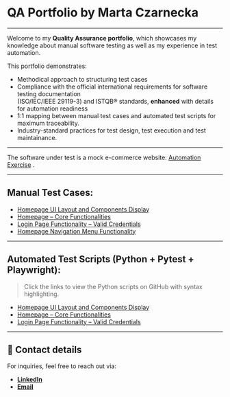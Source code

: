 # QA Portfolio by Marta Czarnecka <br>

---

Welcome to my **Quality Assurance portfolio**, which showcases my knowledge about manual software testing as well as my experience in test automation.


This portfolio demonstrates:
- Methodical approach to structuring test cases
- Compliance with the official international requirements for software testing documentation <br> (ISO/IEC/IEEE 29119-3) and ISTQB® standards, **enhanced** with details for automation readiness
- 1:1 mapping between manual test cases and automated test scripts for maximum traceability.
- Industry-standard practices for test design, test execution and test maintainance.

---

The software under test is a mock e-commerce website: [Automation Exercise](https://www.automationexercise.com/) .

---

## Manual Test Cases:

- [Homepage UI Layout and Components Display](manual/TC_UI_HOME_001.md)
- [Homepage – Core Functionalities](manual/TC_FUNC_HOME_001.md)
- [Login Page Functionality – Valid Credentials](manual/TC_UI_LOGIN_001.md)
- [Homepage Navigation Menu Functionality](manual/TC_UI_NAV_001.md)

---

## Automated Test Scripts (Python + Pytest + Playwright):

> Click the links to view the Python scripts on GitHub with syntax highlighting.

- [Homepage UI Layout and Components Display](https://github.com/thewaspcat/qa-portfolio/blob/main/docs/automation/test_tc_ui_home_001.md)
- [Homepage – Core Functionalities](https://github.com/thewaspcat/qa-portfolio/blob/main/docs/automation/test_tc_func_home_001.md)
- [Login Page Functionality – Valid Credentials](https://github.com/thewaspcat/qa-portfolio/blob/main/docs/automation/test_tc_ui_login_001.md)

---

## 📩 Contact details

For inquiries, feel free to reach out via:  

- [**LinkedIn**](www.linkedin.com/in/marta-czarnecka-40406878) 
- [**Email**](martaczarneckaqa@gmail.com)
